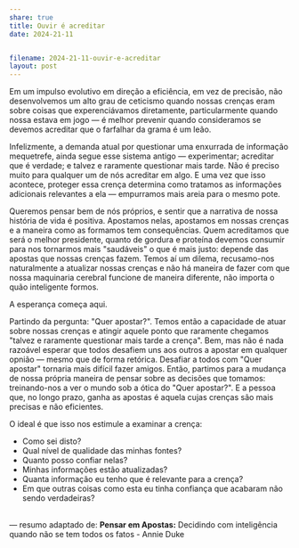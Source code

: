 ```yaml
---
share: true
title: Ouvir é acreditar
date: 2024-21-11


filename: 2024-21-11-ouvir-e-acreditar
layout: post
---
```



Em um impulso evolutivo em direção a eficiência, em vez de precisão, não desenvolvemos um alto grau de ceticismo quando nossas crenças eram sobre coisas que experenciávamos diretamente, particularmente quando nossa estava em jogo — é melhor prevenir quando consideramos se devemos acreditar que o farfalhar da grama é um leão.

Infelizmente, a demanda atual por questionar uma enxurrada de informação mequetrefe, ainda segue esse sistema antigo — experimentar; acreditar que é verdade; e talvez e raramente questionar mais tarde.
Não é preciso muito para qualquer um de nós acreditar em algo. E uma vez que isso acontece, proteger essa crença determina como tratamos as informações adicionais relevantes a ela — empurramos mais areia para o mesmo pote.

Queremos pensar bem de nós próprios, e sentir que a narrativa de nossa história de vida é positiva. Apostamos nelas, apostamos em nossas crenças e a maneira como as formamos tem consequências. Quem acreditamos que será o melhor presidente, quanto de gordura e proteína devemos consumir para nos tornarmos mais "saudáveis" o que é mais justo: depende das apostas que nossas crenças fazem.
Temos aí um dilema, recusamo-nos naturalmente a atualizar nossas crenças e não há maneira de fazer com que nossa maquinaria cerebral funcione de maneira diferente, não importa o quão inteligente formos.

A esperança começa aqui.

Partindo da pergunta: "Quer apostar?". Temos então a capacidade de atuar sobre nossas crenças e atingir aquele ponto que raramente chegamos "talvez e raramente questionar mais tarde a crença".
Bem, mas não é nada razoável esperar que todos desafiem uns aos outros a apostar em qualquer opnião — mesmo que de forma retórica. Desafiar a todos com "Quer apostar" tornaria mais difícil fazer amigos. Então, partimos para a mudança de nossa própria maneira de pensar sobre as decisões que tomamos: treinando-nos a ver o mundo sob a ótica do "Quer apostar?". E a pessoa que, no longo prazo, ganha as apostas é aquela cujas crenças são mais precisas e não eficientes.


O ideal é que isso nos estimule a examinar a crença:
- Como sei disto?
- Qual nível de qualidade das minhas fontes?
- Quanto posso confiar nelas?
- Minhas informações estão atualizadas?
- Quanta informação eu tenho que é relevante para a crença?
-  Em que outras coisas como esta eu tinha confiança que acabaram não sendo verdadeiras?


\
— resumo adaptado de: **Pensar em Apostas:** Decidindo com inteligência quando não se tem todos os fatos - Annie Duke